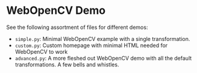 # WebOpenCV Demo

See the following assortment of files for different demos:

- `simple.py`: Minimal WebOpenCV example with a single transformation.
- `custom.py`: Custom homepage with minimal HTML needed for WebOpenCV to work
- `advanced.py`: A more fleshed out WebOpenCV demo with all the default transformations. A few bells and whistles.